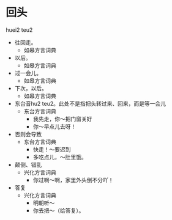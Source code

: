# 回头
huei2 teu2
+ 往回走。
  * 如皋方言词典
+ 以后。
  * 如皋方言词典
+ 过一会儿。
  * 如皋方言词典
+ 下次，以后。
  * 如皋方言词典
+ 东台音hu2 teu2。此处不是指把头转过来、回来，而是等一会儿
  * 东台方言词典
    - 我先走，你～把门窗关好
    - 你～早点儿去呀！
+ 否则会导致
  * 东台方言词典
    - 快走！～要迟到
    - 多吃点儿，～肚里饿。
+ 颠倒、错乱
  * 兴化方言词典
    - 你过啊～啊，家里外头倒不分吖！
+ 答复
  * 兴化方言词典
    - 明朝听～
    - 你去把～（给答复）。
